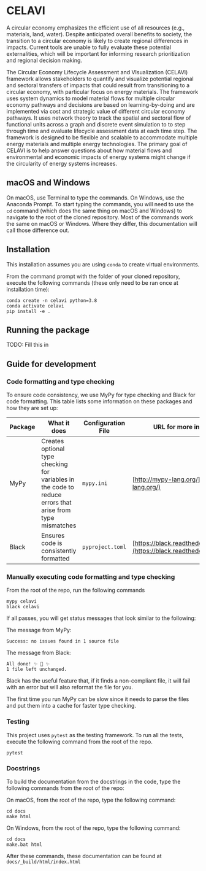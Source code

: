 # CELAVI
A circular economy emphasizes the efficient use of all resources (e.g., materials, land, water). Despite anticipated overall benefits to society, the transition to a circular economy is likely to create regional differences in impacts. Current tools are unable to fully evaluate these potential externalities, which will be important for informing research prioritization and regional decision making. 

The Circular Economy Lifecycle Assessment and VIsualization (CELAVI) framework allows stakeholders to quantify and visualize potential regional and sectoral transfers of impacts that could result from transitioning to a circular economy, with particular focus on energy materials. The framework uses system dynamics to model material flows for multiple circular economy pathways and decisions are based on learning-by-doing and are implemented via cost and strategic value of different circular economy pathways. It uses network theory to track the spatial and sectoral flow of functional units across a graph and discrete event simulation to to step through time and evaluate lifecycle assessment data at each time step. The framework is designed to be flexible and scalable to accommodate multiple energy materials and multiple energy technologies. The primary goal of CELAVI is to help answer questions about how material flows and environmental and economic impacts of energy systems might change if the circularity of energy systems increases. 

## macOS and Windows

On macOS, use Terminal to type the commands. On Windows, use the Anaconda Prompt. To start typing the commands, you will need to use the `cd` command (which does the same thing on macOS and Windows) to navigate to the root of the cloned repository. Most of the commands work the same on macOS or Windows. Where they differ, this documentation will call those difference out.

## Installation

This installation assumes you are using `conda` to create virtual environments.

From the command prompt with the folder of your cloned repository, execute the following commands (these only need to be ran once at installation time):

```
conda create -n celavi python=3.8
conda activate celavi
pip install -e .
```

## Running the package

TODO: Fill this in

## Guide for development

### Code formatting and type checking

To ensure code consistency, we use MyPy for type checking and Black for code formatting. This table lists some information on these packages and how they are set up:

Package | What it does | Configuration File | URL for more information |
---|---|---|---
MyPy | Creates optional type checking for variables in the code to reduce errors that arise from type mismatches | `mypy.ini` | [http://mypy-lang.org/](http://mypy-lang.org/)
Black | Ensures code is consistently formatted | `pyproject.toml` | [https://black.readthedocs.io/en/stable/](https://black.readthedocs.io/en/stable/)

### Manually executing code formatting and type checking

From the root of the repo, run the following commands

```
mypy celavi
black celavi
```

If all passes, you will get status messages that look similar to the following:

The message from MyPy:

```
Success: no issues found in 1 source file
```

The message from Black:

```
All done! ✨ 🍰 ✨
1 file left unchanged.
```

Black has the useful feature that, if it finds a non-compliant file, it will fail with an error but will also reformat the file for you.

The first time you run MyPy can be slow since it needs to parse the files and put them into a cache for faster type checking.

### Testing

This project uses `pytest` as the testing framework. To run all the tests, execute the following command from the root of the repo.

``` 
pytest
```

### Docstrings

To build the documentation from the docstrings in the code, type the following commands from the root of the repo:

On macOS, from the root of the repo, type the following command:

``` 
cd docs
make html
```

On Windows, from the root of the repo, type the following command:

``` 
cd docs
make.bat html
```

After these commands, these documentation can be found at `docs/_build/html/index.html`

